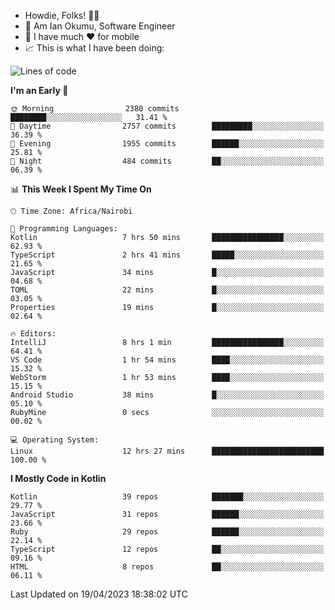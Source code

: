 
* Howdie, Folks! 👋🤓
* 🤪 Am Ian Okumu, Software Engineer
* 📱 I have much ❤️ for mobile
* 📈 This is what I have been doing:
  
<!-- <a href="https://otsembo.github.io/OtsemboPortfolio/" style="margin-right:.5%; margin-top=.5%;">
  <img align="center" src="https://github-readme-stats.vercel.app/api/top-langs/?username=otsembo&layout=compact" />
</a> -->

<!--START_SECTION:waka-->
![Lines of code](https://img.shields.io/badge/From%20Hello%20World%20I%27ve%20Written-6.1%20million%20lines%20of%20code-blue)

**I'm an Early 🐤** 

```text
🌞 Morning                2380 commits        ████████░░░░░░░░░░░░░░░░░   31.41 % 
🌆 Daytime                2757 commits        █████████░░░░░░░░░░░░░░░░   36.39 % 
🌃 Evening                1955 commits        ██████░░░░░░░░░░░░░░░░░░░   25.81 % 
🌙 Night                  484 commits         ██░░░░░░░░░░░░░░░░░░░░░░░   06.39 % 
```


📊 **This Week I Spent My Time On** 

```text
🕑︎ Time Zone: Africa/Nairobi

💬 Programming Languages: 
Kotlin                   7 hrs 50 mins       ████████████████░░░░░░░░░   62.93 % 
TypeScript               2 hrs 41 mins       █████░░░░░░░░░░░░░░░░░░░░   21.65 % 
JavaScript               34 mins             █░░░░░░░░░░░░░░░░░░░░░░░░   04.68 % 
TOML                     22 mins             █░░░░░░░░░░░░░░░░░░░░░░░░   03.05 % 
Properties               19 mins             █░░░░░░░░░░░░░░░░░░░░░░░░   02.64 % 

🔥 Editors: 
IntelliJ                 8 hrs 1 min         ████████████████░░░░░░░░░   64.41 % 
VS Code                  1 hr 54 mins        ████░░░░░░░░░░░░░░░░░░░░░   15.32 % 
WebStorm                 1 hr 53 mins        ████░░░░░░░░░░░░░░░░░░░░░   15.15 % 
Android Studio           38 mins             █░░░░░░░░░░░░░░░░░░░░░░░░   05.10 % 
RubyMine                 0 secs              ░░░░░░░░░░░░░░░░░░░░░░░░░   00.02 % 

💻 Operating System: 
Linux                    12 hrs 27 mins      █████████████████████████   100.00 % 
```

**I Mostly Code in Kotlin** 

```text
Kotlin                   39 repos            ███████░░░░░░░░░░░░░░░░░░   29.77 % 
JavaScript               31 repos            ██████░░░░░░░░░░░░░░░░░░░   23.66 % 
Ruby                     29 repos            ██████░░░░░░░░░░░░░░░░░░░   22.14 % 
TypeScript               12 repos            ██░░░░░░░░░░░░░░░░░░░░░░░   09.16 % 
HTML                     8 repos             ██░░░░░░░░░░░░░░░░░░░░░░░   06.11 % 
```




 Last Updated on 19/04/2023 18:38:02 UTC
<!--END_SECTION:waka-->

<br />
<br />
<br />
<br />
<br />
  
  </div>
<!---
otsembo/otsembo is a ✨ special ✨ repository because its `README.md` (this file) appears on your GitHub profile.
You can click the Preview link to take a look at your changes.
--->
